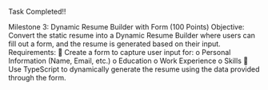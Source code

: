 Task Completed!!

Milestone 3: Dynamic Resume Builder with Form (100 Points) 
Objective: 
Convert the static resume into a Dynamic Resume Builder where users can fill out a form, and the 
resume is generated based on their input. 
Requirements: 
 Create a form to capture user input for: 
o Personal Information (Name, Email, etc.) 
o Education 
o Work Experience 
o Skills 
 Use TypeScript to dynamically generate the resume using the data provided through the 
form. 